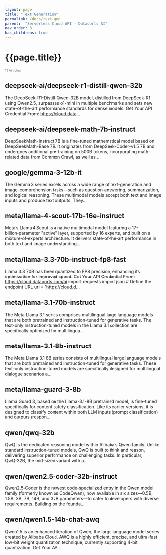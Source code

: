 ```yaml
---
layout: page
title: "Text Generation"
permalink: /docs/text-gen
parent:  "Serverless Cloud API - Dataoorts AI"
nav_order: 3
has_childrens: true
---
```


# {{page.title}}

<div style="font-size:0.78em;color: #797878; margin-bottom:1.5em;">
     <span>11 Articles</span>
</div>


## deepseek-ai/deepseek-r1-distill-qwen-32b 
The DeepSeek-R1-Distill-Qwen-32B model, distilled from DeepSeek-R1 using Qwen2.5, surpasses o1-mini in multiple benchmarks and sets new state-of-the-art performance standards for dense models. Get Your API Credential From: https://cloud.data...

## deepseek-ai/deepseek-math-7b-instruct 
DeepSeekMath-Instruct 7B is a fine-tuned mathematical model based on DeepSeekMath-Base 7B. It originates from DeepSeek-Coder-v1.5 7B and undergoes additional pre-training on 500B tokens, incorporating math-related data from Common Crawl, as well as ...

## google/gemma-3-12b-it 
The Gemma 3 series excels across a wide range of text-generation and image-comprehension tasks—such as question‑answering, summarization, and logical reasoning. These multimodal models accept both text and image inputs and produce text outputs. They...

## meta/llama-4-scout-17b-16e-instruct 
Meta’s Llama 4 Scout is a native multimodal model featuring a 17-billion‑parameter "active" layer, supported by 16 experts, and built on a mixture‑of‑experts architecture. It delivers state‑of‑the‑art performance in both text and image understanding...
 
## meta/llama-3.3-70b-instruct-fp8-fast 
Llama 3.3 70B has been quantized to FP8 precision, enhancing its optimization for improved speed. Get Your API Credential From: https://cloud.dataoorts.com/ai import requests import json # Define the endpoint URL url = 'https://cloud.d...
 
## meta/llama-3.1-70b-instruct 
The Meta Llama 3.1 series comprises multilingual large language models that are both pretrained and instruction-tuned for generative tasks. The text-only instruction-tuned models in the Llama 3.1 collection are specifically optimized for multilingua...

## meta/llama-3.1-8b-instruct 
The Meta Llama 3.1 8B series consists of multilingual large language models that are both pretrained and instruction-tuned for generative tasks. These text-only instruction-tuned models are specifically designed for multilingual dialogue scenarios a...

## meta/llama-guard-3-8b 
Llama Guard 3, based on the Llama-3.1-8B pretrained model, is fine-tuned specifically for content safety classification. Like its earlier versions, it is designed to classify content within both LLM inputs (prompt classification) and outputs (respon...

## qwen/qwq-32b 
QwQ is the dedicated reasoning model within Alibaba’s Qwen family. Unlike standard instruction-tuned models, QwQ is built to think and reason, delivering superior performance on challenging tasks. In particular, QwQ‑32B, the mid‑sized variant with a...

## qwen/qwen2.5-coder-32b-instruct 
Qwen2.5‑Coder is the newest code‑specialized entry in the Qwen model family (formerly known as CodeQwen), now available in six sizes—0.5B, 1.5B, 3B, 7B, 14B, and 32B parameters—to cater to developers with diverse requirements. Building on the founda...
 
## qwen/qwen1.5-14b-chat-awq 
Qwen1.5 is an enhanced iteration of Qwen, the large language model series created by Alibaba Cloud. AWQ is a highly efficient, precise, and ultra-fast low-bit weight quantization technique, currently supporting 4-bit quantization. Get Your AP...
